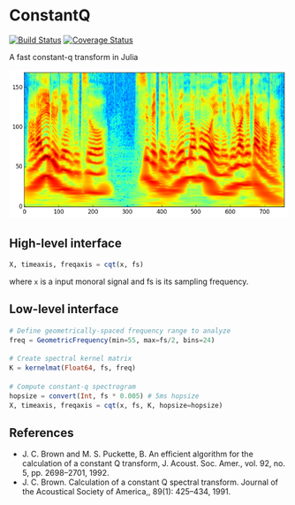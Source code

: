 # ConstantQ

[![Build Status](https://travis-ci.org/r9y9/ConstantQ.jl.svg?branch=master)](https://travis-ci.org/r9y9/ConstantQ.jl)
[![Coverage Status](https://coveralls.io/repos/r9y9/ConstantQ.jl/badge.svg?branch=master)](https://coveralls.io/r/r9y9/ConstantQ.jl?branch=master)

A fast constant-q transform in Julia

![](examples/constant-q-spectrogram.png)

## High-level interface

```julia
X, timeaxis, freqaxis = cqt(x, fs)
```

where `x` is a input monoral signal and fs is its sampling frequency.

## Low-level interface

```julia
# Define geometrically-spaced frequency range to analyze
freq = GeometricFrequency(min=55, max=fs/2, bins=24)

# Create spectral kernel matrix
K = kernelmat(Float64, fs, freq)

# Compute constant-q spectrogram
hopsize = convert(Int, fs * 0.005) # 5ms hopsize
X, timeaxis, freqaxis = cqt(x, fs, K, hopsize=hopsize)
```

## References

- J. C. Brown and M. S. Puckette, B. An efficient algorithm for the calculation of a constant Q transform, J. Acoust. Soc. Amer., vol. 92, no. 5, pp. 2698–2701, 1992.
- J. C. Brown. Calculation of a constant Q spectral transform. Journal of the Acoustical Society of America,, 89(1): 425–434, 1991.

